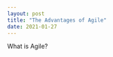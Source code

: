 ```yaml
---
layout: post
title: "The Advantages of Agile"
date: 2021-01-27
---
```


<p>What is Agile?</p>
<!--
<ol>
  <li>They have a clarifying effect on the class</li>
  <li>They help avoid the need for comments (especially comments within methods)</li>
  <li>They encourage reuse</li>
  <li>They are easy to move to another class</li>
</ol>
-->

<!--more-->
